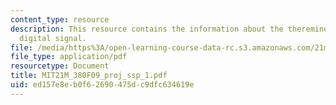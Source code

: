 ```yaml
---
content_type: resource
description: This resource contains the information about the thereminovox, oscillator  and
  digital signal.
file: /media/https%3A/open-learning-course-data-rc.s3.amazonaws.com/21m-380-music-and-technology-contemporary-history-and-aesthetics-fall-2009/ed157e8eb0f62690475dc9dfc634619e_MIT21M_380F09_proj_ssp_1.pdf
file_type: application/pdf
resourcetype: Document
title: MIT21M_380F09_proj_ssp_1.pdf
uid: ed157e8e-b0f6-2690-475d-c9dfc634619e
---
```


